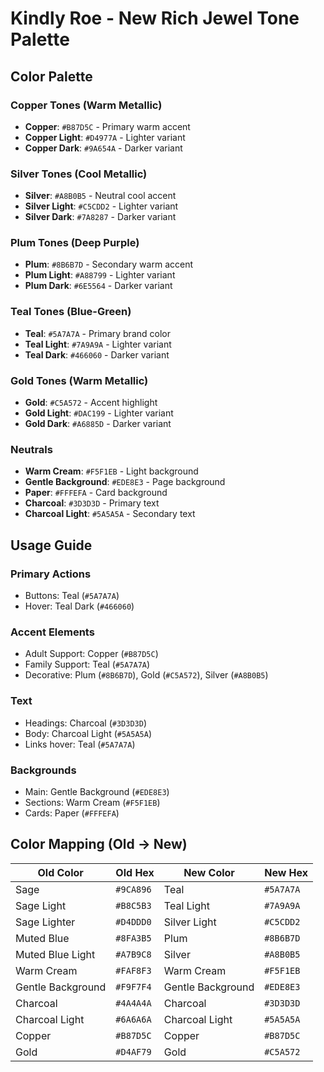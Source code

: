 # Kindly Roe - New Rich Jewel Tone Palette

## Color Palette

### Copper Tones (Warm Metallic)

- **Copper**: `#B87D5C` - Primary warm accent
- **Copper Light**: `#D4977A` - Lighter variant
- **Copper Dark**: `#9A654A` - Darker variant

### Silver Tones (Cool Metallic)

- **Silver**: `#A8B0B5` - Neutral cool accent
- **Silver Light**: `#C5CDD2` - Lighter variant
- **Silver Dark**: `#7A8287` - Darker variant

### Plum Tones (Deep Purple)

- **Plum**: `#8B6B7D` - Secondary warm accent
- **Plum Light**: `#A88799` - Lighter variant
- **Plum Dark**: `#6E5564` - Darker variant

### Teal Tones (Blue-Green)

- **Teal**: `#5A7A7A` - Primary brand color
- **Teal Light**: `#7A9A9A` - Lighter variant
- **Teal Dark**: `#466060` - Darker variant

### Gold Tones (Warm Metallic)

- **Gold**: `#C5A572` - Accent highlight
- **Gold Light**: `#DAC199` - Lighter variant
- **Gold Dark**: `#A6885D` - Darker variant

### Neutrals

- **Warm Cream**: `#F5F1EB` - Light background
- **Gentle Background**: `#EDE8E3` - Page background
- **Paper**: `#FFFEFA` - Card background
- **Charcoal**: `#3D3D3D` - Primary text
- **Charcoal Light**: `#5A5A5A` - Secondary text

## Usage Guide

### Primary Actions

- Buttons: Teal (`#5A7A7A`)
- Hover: Teal Dark (`#466060`)

### Accent Elements

- Adult Support: Copper (`#B87D5C`)
- Family Support: Teal (`#5A7A7A`)
- Decorative: Plum (`#8B6B7D`), Gold (`#C5A572`), Silver (`#A8B0B5`)

### Text

- Headings: Charcoal (`#3D3D3D`)
- Body: Charcoal Light (`#5A5A5A`)
- Links hover: Teal (`#5A7A7A`)

### Backgrounds

- Main: Gentle Background (`#EDE8E3`)
- Sections: Warm Cream (`#F5F1EB`)
- Cards: Paper (`#FFFEFA`)

## Color Mapping (Old → New)

| Old Color         | Old Hex   | New Color         | New Hex   |
| ----------------- | --------- | ----------------- | --------- |
| Sage              | `#9CA896` | Teal              | `#5A7A7A` |
| Sage Light        | `#B8C5B3` | Teal Light        | `#7A9A9A` |
| Sage Lighter      | `#D4DDD0` | Silver Light      | `#C5CDD2` |
| Muted Blue        | `#8FA3B5` | Plum              | `#8B6B7D` |
| Muted Blue Light  | `#A7B9C8` | Silver            | `#A8B0B5` |
| Warm Cream        | `#FAF8F3` | Warm Cream        | `#F5F1EB` |
| Gentle Background | `#F9F7F4` | Gentle Background | `#EDE8E3` |
| Charcoal          | `#4A4A4A` | Charcoal          | `#3D3D3D` |
| Charcoal Light    | `#6A6A6A` | Charcoal Light    | `#5A5A5A` |
| Copper            | `#B87D5C` | Copper            | `#B87D5C` |
| Gold              | `#D4AF79` | Gold              | `#C5A572` |
